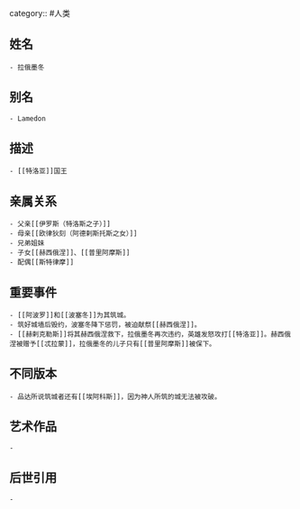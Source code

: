 category:: #人类
## 姓名
	- 拉俄墨冬
## 别名
	- Lamedon
## 描述
	- [[特洛亚]]国王
## 亲属关系
	- 父亲[[伊罗斯（特洛斯之子）]]
	- 母亲[[欧律狄刻（阿德剌斯托斯之女）]]
	- 兄弟姐妹
	- 子女[[赫西俄涅]]、[[普里阿摩斯]]
	- 配偶[[斯特律摩]]
## 重要事件
	- [[阿波罗]]和[[波塞冬]]为其筑城。
	- 筑好城墙后毁约，波塞冬降下惩罚，被迫献祭[[赫西俄涅]]。
	- [[赫剌克勒斯]]将其赫西俄涅救下，拉俄墨冬再次违约，英雄发怒攻打[[特洛亚]]。赫西俄涅被赠予[[忒拉蒙]]，拉俄墨冬的儿子只有[[普里阿摩斯]]被保下。
## 不同版本
	- 品达所说筑城者还有[[埃阿科斯]]，因为神人所筑的城无法被攻破。
## 艺术作品
	-
## 后世引用
	-
